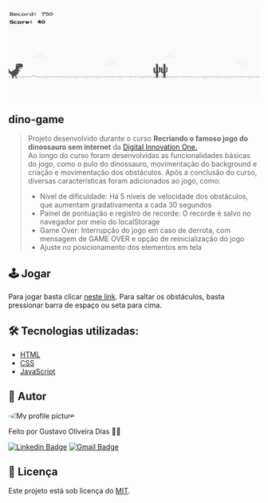 <img src="./folder.png" alt="folder" />
<br />

## dino-game

> Projeto desenvolvido durante o curso **Recriando o famoso jogo do dinossauro sem internet** da [Digital Innovation One.](https://digitalinnovation.one/) <br>
> Ao longo do curso foram desenvolvidas as funcionalidades básicas do jogo, como o pulo do dinossauro, movimentação do background e criação e movimentação dos obstáculos. 
> Após a conclusão do curso, diversas características foram adicionados ao jogo, como:
> - Nível de dificuldade: Há 5 níveis de velocidade dos obstáculos, que aumentam gradativamenta a cada 30 segundos
> - Paínel de pontuação e registro de recorde: O recorde é salvo no navegador por meio do localStorage
> - Game Over: Interrupção do jogo em caso de derrota, com mensagem de GAME OVER e opção de reinicialização do jogo
> - Ajuste no posicionamento dos elementos em tela

## 🕹️ Jogar

Para jogar basta clicar [neste link](https://gustavogod.github.io/dino-game/). Para saltar os obstáculos, basta pressionar barra de espaço ou seta para cima.

## 🛠 Tecnologias utilizadas:

- [HTML](https://html.spec.whatwg.org/multipage/)
- [CSS](https://www.w3.org/TR/CSS/#css)
- [JavaScript](https://developer.mozilla.org/en-US/docs/Web/JavaScript)

## 🧔 Autor
 <img style="border-radius: 100%;" src="https://avatars.githubusercontent.com/u/13698021?v=4" width="100px;" alt="My profile picture"/>

Feito por Gustavo Oliveira Dias 👋🏽

[![Linkedin Badge](https://img.shields.io/badge/-Gustavo-blue?style=flat-square&logo=Linkedin&logoColor=white&link=https://www.linkedin.com/in/gustavo-dias-22117012b/)](https://www.linkedin.com/in/tgmarinho/) 
[![Gmail Badge](https://img.shields.io/badge/-gustavodias.god@gmail.com-c14438?style=flat-square&logo=Gmail&logoColor=white&link=mailto:gustavodias.god@gmail.com)](mailto:gustavodias.god@gmail.com)

## 🔑 Licença 

Este projeto está sob licença do [MIT](https://opensource.org/licenses/mit-license.php).
